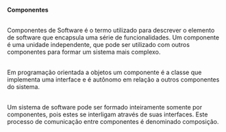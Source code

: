 <b> Componentes</b>

<br>Componentes de Software é o termo utilizado para descrever o elemento de software que encapsula uma série de funcionalidades. Um componente é uma unidade independente, que pode ser utilizado com outros componentes para formar um sistema mais complexo.

<br>Em programação orientada a objetos um componente é a classe que implementa uma interface e é autônomo em relação a outros componentes do sistema.

<br>Um sistema de software pode ser formado inteiramente somente por componentes, pois estes se interligam através de suas interfaces. Este processo de comunicação entre componentes é denominado composição.
